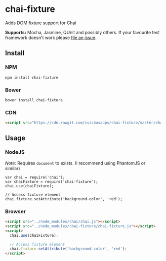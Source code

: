 # chai-fixture
Adds DOM fixture support for Chai

**Supports:** Mocha, Jasmine, QUnit and possibly others. If your favourite test framework doesn't work please [file an issue](https://github.com/isisbusapps/chai-fixture/issues/new).

## Install

### NPM

```
npm install chai-fixture
```

### Bower

```
bower install chai-fixture
```

### CDN

```html
<script src="https://cdn.rawgit.com/isisbusapps/chai-fixture/master/chai-fixture.js"></script>
```

## Usage

### NodeJS

*Note:* Requires `document` to exists. (I recommend using PhantomJS or similar)

```JS
var chai = require('chai');
var chaiFixture = require('chai-fixture');
chai.use(chaiFixture);

// Access fixture element
chai.fixture.setAttribute('background-color', 'red');
```

### Browser

```HTML
<script src="../node_modules/chai/chai.js"></script>
<script src="../node_modules/chai-fixture/chai-fixture.js"></script>
<script>
  chai.use(chaiFixture);

  // Access fixture element
  chai.fixture.setAttribute('background-color', 'red');
</script>
```
